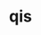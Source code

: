 ---
category: 3-letters
denotation: null
name: qis
reference_link: https://www.etymonline.com/word/qis
root_language: null
root_name: null
title: qis
type: free
word_sums:
- respelling: qis
  sum: 'Qis + '
---